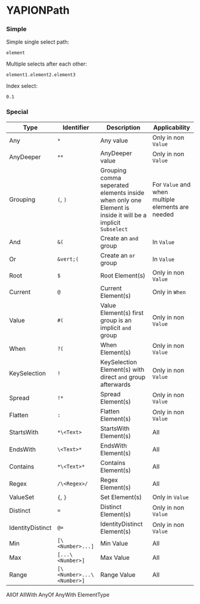 # YAPIONPath

### Simple
Simple single select path:
```yapionpath
element
```

Multiple selects after each other:
```yapionpath
element1.element2.element3
```

Index select:
```yapionpath
0.1
```

### Special

| Type             | Identifier                | Description                                                                                                | Applicability                                     |
|------------------|---------------------------|------------------------------------------------------------------------------------------------------------|---------------------------------------------------|
| Any              | `*`                       | Any value                                                                                                  | Only in non `Value`                               |
| AnyDeeper        | `**`                      | AnyDeeper value                                                                                            | Only in non `Value`                               |
| Grouping         | `(`, `)`                  | Grouping comma seperated elements inside when only one Element is inside it will be a implicit `Subselect` | For `Value` and when multiple elements are needed |
| And              | `&(`                      | Create an `and` group                                                                                      | In `Value`                                        |
| Or               | `&vert;(`                 | Create an `or` group                                                                                       | In `Value`                                        |
| Root             | `$`                       | Root Element(s)                                                                                            | Only in non `Value`                               |
| Current          | `@`                       | Current Element(s)                                                                                         | Only in `When`                                    |
| Value            | `#(`                      | Value Element(s) first group is an implicit `and` group                                                    | Only in non `Value`                               |
| When             | `?(`                      | When Element(s)                                                                                            | Only in non `Value`                               |
| KeySelection     | `!`                       | KeySelection Element(s) with direct `and` group afterwards                                                 | Only in non `Value`                               |
| Spread           | `!*`                      | Spread Element(s)                                                                                          | Only in non `Value`                               |
| Flatten          | `:`                       | Flatten Element(s)                                                                                         | Only in non `Value`                               |
| StartsWith       | `*\<Text>`                | StartsWith Element(s)                                                                                      | All                                               |
| EndsWith         | `\<Text>*`                | EndsWith Element(s)                                                                                        | All                                               |
| Contains         | `*\<Text>*`               | Contains Element(s)                                                                                        | All                                               |
| Regex            | `/\<Regex>/`              | Regex Element(s)                                                                                           | All                                               |
| ValueSet         | `{`, `}`                  | Set Element(s)                                                                                             | Only in `Value`                                   |
| Distinct         | `=`                       | Distinct Element(s)                                                                                        | Only in non `Value`                               |
| IdentityDistinct | `@=`                      | IdentityDistinct Element(s)                                                                                | Only in non `Value`                               |
| Min              | `[\<Number>...]`          | Min Value                                                                                                  | All                                               |
| Max              | `[...\<Number>]`          | Max Value                                                                                                  | All                                               |
| Range            | `[\<Number>...\<Number>]` | Range Value                                                                                                | All                                               |

AllOf
AllWith
AnyOf
AnyWith
ElementType